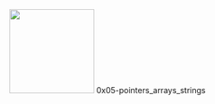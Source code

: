 <img src="https://upload.wikimedia.org/wikipedia/commons/1/18/C_Programming_Language.svg" width=150 height=150/> 
0x05-pointers_arrays_strings
